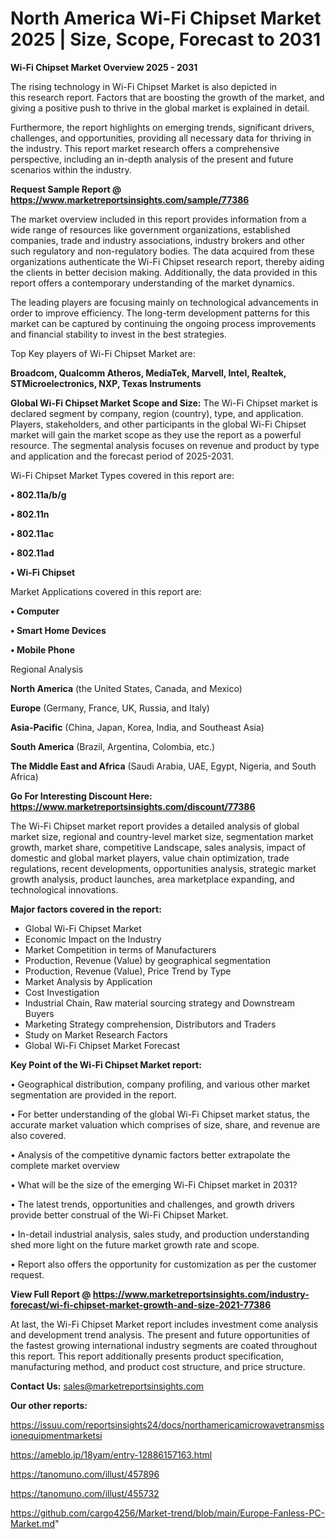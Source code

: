 # North America Wi-Fi Chipset Market 2025 | Size, Scope, Forecast to 2031

<Strong> Wi-Fi Chipset Market Overview 2025 - 2031</strong>

The rising technology in Wi-Fi Chipset Market is also depicted in this research report. Factors that are boosting the growth of the market, and giving a positive push to thrive in the global market is explained in detail.

Furthermore, the report highlights on emerging trends, significant drivers, challenges, and opportunities, providing all necessary data for thriving in the industry. This report market research offers a comprehensive perspective, including an in-depth analysis of the present and future scenarios within the industry.

<strong>Request Sample Report @ <a href=https://www.marketreportsinsights.com/sample/77386>https://www.marketreportsinsights.com/sample/77386</a></strong>

The market overview included in this report provides information from a wide range of resources like government organizations, established companies, trade and industry associations, industry brokers and other such regulatory and non-regulatory bodies. The data acquired from these organizations authenticate the Wi-Fi Chipset research report, thereby aiding the clients in better decision making. Additionally, the data provided in this report offers a contemporary understanding of the market dynamics.

The leading players are focusing mainly on technological advancements in order to improve efficiency. The long-term development patterns for this market can be captured by continuing the ongoing process improvements and financial stability to invest in the best strategies.

Top Key players of Wi-Fi Chipset Market are:

<strong>Broadcom, Qualcomm Atheros, MediaTek, Marvell, Intel, Realtek, STMicroelectronics, NXP, Texas Instruments</strong>

<strong><b>Global Wi-Fi Chipset Market Scope and Size:</b></strong>
The Wi-Fi Chipset market is declared segment by company, region (country), type, and application. Players, stakeholders, and other participants in the global Wi-Fi Chipset market will gain the market scope as they use the report as a powerful resource. The segmental analysis focuses on revenue and product by type and application and the forecast period of 2025-2031.

Wi-Fi Chipset Market Types covered in this report are:

<strong>• 802.11a/b/g

• 802.11n

• 802.11ac

• 802.11ad

• Wi-Fi Chipset</strong>

Market Applications covered in this report are:

<strong>• Computer

• Smart Home Devices

• Mobile Phone</strong> 

Regional Analysis

<strong>North America</strong> (the United States, Canada, and Mexico)

<strong>Europe</strong> (Germany, France, UK, Russia, and Italy)

<strong>Asia-Pacific</strong> (China, Japan, Korea, India, and Southeast Asia)

<strong>South America</strong> (Brazil, Argentina, Colombia, etc.)

<strong>The Middle East and Africa</strong> (Saudi Arabia, UAE, Egypt, Nigeria, and South Africa)

<strong>Go For Interesting Discount Here: <a href=https://www.marketreportsinsights.com/discount/77386>https://www.marketreportsinsights.com/discount/77386</a></strong>

The Wi-Fi Chipset market report provides a detailed analysis of global market size, regional and country-level market size, segmentation market growth, market share, competitive Landscape, sales analysis, impact of domestic and global market players, value chain optimization, trade regulations, recent developments, opportunities analysis, strategic market growth analysis, product launches, area marketplace expanding, and technological innovations.

<strong><b>Major factors covered in the report:</b></strong>
<ul>
  <li>Global Wi-Fi Chipset Market </li>
  <li>Economic Impact on the Industry</li>
  <li>Market Competition in terms of Manufacturers</li>
  <li>Production, Revenue (Value) by geographical segmentation</li>
  <li>Production, Revenue (Value), Price Trend by Type</li>
  <li>Market Analysis by Application</li>
  <li>Cost Investigation</li>
  <li>Industrial Chain, Raw material sourcing strategy and Downstream Buyers</li>
  <li>Marketing Strategy comprehension, Distributors and Traders</li>
  <li>Study on Market Research Factors</li>
  <li>Global Wi-Fi Chipset Market Forecast</li>
</ul>

<strong><b>Key Point of the Wi-Fi Chipset Market report:</b></strong>

• Geographical distribution, company profiling, and various other market segmentation are provided in the report.

• For better understanding of the global Wi-Fi Chipset market status, the accurate market valuation which comprises of size, share, and revenue are also covered.

• Analysis of the competitive dynamic factors better extrapolate the complete market overview

• What will be the size of the emerging Wi-Fi Chipset market in 2031?

• The latest trends, opportunities and challenges, and growth drivers provide better construal of the Wi-Fi Chipset Market.

• In-detail industrial analysis, sales study, and production understanding shed more light on the future market growth rate and scope.

• Report also offers the opportunity for customization as per the customer request.

<strong><b>View Full Report @ <a href=https://www.marketreportsinsights.com/industry-forecast/wi-fi-chipset-market-growth-and-size-2021-77386>https://www.marketreportsinsights.com/industry-forecast/wi-fi-chipset-market-growth-and-size-2021-77386</a></b></strong>


At last, the Wi-Fi Chipset Market report includes investment come analysis and development trend analysis. The present and future opportunities of the fastest growing international industry segments are coated throughout this report. This report additionally presents product specification, manufacturing method, and product cost structure, and price structure.

<strong>Contact Us:</strong>
sales@marketreportsinsights.com

<strong>Our other reports:</strong>

<a href=https://issuu.com/reportsinsights24/docs/northamericamicrowavetransmissionequipmentmarketsi>https://issuu.com/reportsinsights24/docs/northamericamicrowavetransmissionequipmentmarketsi</a>

<a href=https://ameblo.jp/18yam/entry-12886157163.html>https://ameblo.jp/18yam/entry-12886157163.html</a>

<a href=https://tanomuno.com/illust/457896>https://tanomuno.com/illust/457896</a>

<a href=https://tanomuno.com/illust/455732>https://tanomuno.com/illust/455732</a>

<a href=https://github.com/cargo4256/Market-trend/blob/main/Europe-Fanless-PC-Market.md>https://github.com/cargo4256/Market-trend/blob/main/Europe-Fanless-PC-Market.md</a>"
